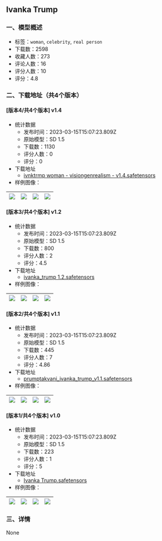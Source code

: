 ## Ivanka Trump
### 一、模型概述

- 标签：`woman`, `celebrity`, `real person`
- 下载数：2598
- 收藏人数：273
- 评论人数：16
- 评分人数：10
- 评分：4.8

### 二、下载地址（共4个版本）

#### [版本4/共4个版本] v1.4

- 统计数据
  - 发布时间：2023-03-15T15:07:23.809Z
  - 原始模型：SD 1.5
  - 下载数：1130
  - 评分人数：0
  - 评分：0
- 下载地址
  - [ivnktrmp woman - visiongenrealism - v1.4.safetensors](https://civitai.com/api/download/models/23491)
- 样例图像：

| <img src="https://image.civitai.com/xG1nkqKTMzGDvpLrqFT7WA/898d7f4c-a335-4421-cec1-2dbd53973000/width=450/254678.jpeg" /> | <img src="https://image.civitai.com/xG1nkqKTMzGDvpLrqFT7WA/bb4fbf1c-139a-42a5-a945-60e6f24e9500/width=450/254675.jpeg" /> | <img src="https://image.civitai.com/xG1nkqKTMzGDvpLrqFT7WA/47e02021-6634-469e-a448-7ac08360cf00/width=450/254674.jpeg" /> | <img src="https://image.civitai.com/xG1nkqKTMzGDvpLrqFT7WA/65aafd35-e762-425c-408a-b9d85d6cf100/width=450/254673.jpeg" /> |
| ---- | ---- | ---- | ---- |

#### [版本3/共4个版本] v1.2

- 统计数据
  - 发布时间：2023-03-15T15:07:23.809Z
  - 原始模型：SD 1.5
  - 下载数：800
  - 评分人数：2
  - 评分：4.5
- 下载地址
  - [ivanka_trump 1.2.safetensors](https://civitai.com/api/download/models/16798)
- 样例图像：

| <img src="https://image.civitai.com/xG1nkqKTMzGDvpLrqFT7WA/138ff1f2-4410-413d-2b70-c58b2ded9600/width=450/169696.jpeg" /> | <img src="https://image.civitai.com/xG1nkqKTMzGDvpLrqFT7WA/06b0a0eb-c80e-4720-7bcc-4b00fa0e6600/width=450/169694.jpeg" /> | <img src="https://image.civitai.com/xG1nkqKTMzGDvpLrqFT7WA/2e6bd53c-865f-4924-9bc8-372385a4c600/width=450/169693.jpeg" /> | <img src="https://image.civitai.com/xG1nkqKTMzGDvpLrqFT7WA/13f5598c-891f-4f9b-2a4c-8257b18a3100/width=450/169692.jpeg" /> |
| ---- | ---- | ---- | ---- |

#### [版本2/共4个版本] v1.1

- 统计数据
  - 发布时间：2023-03-15T15:07:23.809Z
  - 原始模型：SD 1.5
  - 下载数：445
  - 评分人数：7
  - 评分：4.86
- 下载地址
  - [prumptakvani_ivanka_trump_v1.1.safetensors](https://civitai.com/api/download/models/9964)
- 样例图像：

| <img src="https://image.civitai.com/xG1nkqKTMzGDvpLrqFT7WA/4b29fcf6-9493-43d7-f498-12efa1879d00/width=450/97075.jpeg" /> | <img src="https://image.civitai.com/xG1nkqKTMzGDvpLrqFT7WA/a3c1bd91-7628-4f78-7d57-24cb325bfa00/width=450/97074.jpeg" /> | <img src="https://image.civitai.com/xG1nkqKTMzGDvpLrqFT7WA/42ac90d2-71d6-4dfa-ec4c-f66789083700/width=450/97073.jpeg" /> | <img src="https://image.civitai.com/xG1nkqKTMzGDvpLrqFT7WA/7614577b-2261-4b53-0ba6-76e4827c1200/width=450/97072.jpeg" /> |
| ---- | ---- | ---- | ---- |

#### [版本1/共4个版本] v1.0

- 统计数据
  - 发布时间：2023-03-15T15:07:23.809Z
  - 原始模型：SD 1.5
  - 下载数：223
  - 评分人数：1
  - 评分：5
- 下载地址
  - [Ivanka Trump.safetensors](https://civitai.com/api/download/models/9437)
- 样例图像：

| <img src="https://image.civitai.com/xG1nkqKTMzGDvpLrqFT7WA/74741a58-4af7-42a8-4318-1872cf912800/width=450/90755.jpeg" /> | <img src="https://image.civitai.com/xG1nkqKTMzGDvpLrqFT7WA/096ec959-6e5a-4d8b-4666-db271d6b3e00/width=450/90754.jpeg" /> | <img src="https://image.civitai.com/xG1nkqKTMzGDvpLrqFT7WA/2e8e0d8e-8d7d-42b8-ab97-0bb49bfb3b00/width=450/90753.jpeg" /> | <img src="https://image.civitai.com/xG1nkqKTMzGDvpLrqFT7WA/13692fdd-80f9-45a3-ba58-476394421d00/width=450/90752.jpeg" /> |
| ---- | ---- | ---- | ---- |


### 三、详情
None